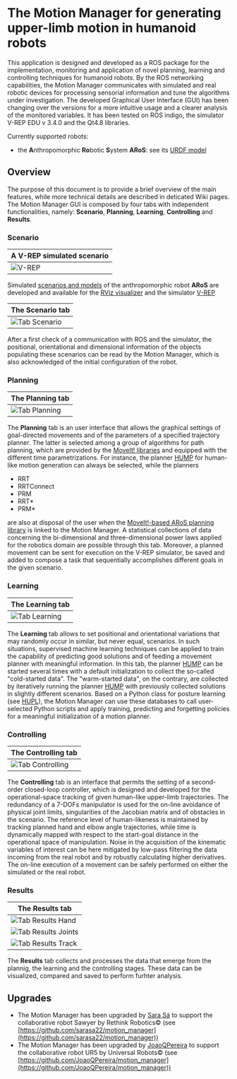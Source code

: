 # The Motion Manager for generating upper-limb motion in humanoid robots 
This application is designed and developed as a ROS package for the implementation, monitoring and application of novel planning, learning and controlling techniques for humanoid robots. By the ROS networking capabilities, the Motion Manager communicates with simulated and real robotic devices for processing sensorial information and tune the algorithms under investigation. The developed Graphical User Interface (GUI) has been changing over the versions for a more intuitive usage and a clearer analysis of the monitored variables. It has been tested on ROS indigo, the simulator V-REP EDU v 3.4.0 and the Qt4.8 libraries.    

Currently supported robots:
* the **A**nthropomorphic **Ro**botic **S**ystem **ARoS**: see its [URDF model](https://github.com/zohannn/aros_description)

## Overview
The purpose of this document is to provide a brief overview of the main features, while more technical details are described in deticated Wiki pages. The Motion Manager GUI is composed by four tabs with independent functionalities, namely: **Scenario**, **Planning**, **Learning**, **Controlling** and **Results**.    

### Scenario

A V-REP simulated scenario|
------------- |
![V-REP](/resources/images/vrep.png)|

Simulated [scenarios and models](https://github.com/zohannn/scenarios) of the anthropomorphic robot **ARoS** are developed and available for the [RViz visualizer](http://wiki.ros.org/rviz) and the simulator [V-REP](https://www.coppeliarobotics.com/) 

The Scenario tab | 
------------ | 
![Tab Scenario](/resources/images/scenario.png) | 

After a first check of a communication with ROS and the simulator, the positional, orientational and dimensional information of the objects populating these scenarios can be read by the Motion Manager, which is also acknowledged of the initial configuration of the robot.

### Planning
The Planning tab |
-----------------|
![Tab Planning](/resources/images/plan.png) |

The **Planning** tab is an user interface that allows the graphical settings of goal-directed movements and of the parameters of a specified trajectory planner. The latter is selected among a group of algorithms for path planning, which are provided by the [MoveIt! libraries](https://moveit.ros.org/) and equipped with the different time parametrizations. For instance, the planner [HUMP](https://github.com/zohannn/HUMP) for human-like motion generation can always be selected, while the planners

- RRT
- RRTConnect
- PRM
- RRT*
- PRM*

are also at disposal of the user when the [MoveIt!-based ARoS planning library](https://github.com/zohannn/aros_moveit_planner) is linked to the Motion Manager.
A statistical collections of data concerning the bi-dimensional and three-dimensional power laws applied for the robotics domain are possible through this tab. Moreover, a planned movement can be sent for execution on the V-REP simulator, be saved and added to compose a task that sequentially accomplishes different goals in the given scenario.   

### Learning
The Learning tab |
-----------------|
![Tab Learning](/resources/images/learn.png) |

The **Learning** tab allows to set positional and orientational variations that may randomly occur in similar, but never equal, scenarios. In such situations, supervised machine learning techniques can be applied to train the capability of predicting good solutions and of feeding a movement planner with meaningful information. In this tab, the planner [HUMP](https://github.com/zohannn/HUMP) can be started several times with a default initialization to collect the so-called "cold-started data". The "warm-started data", on the contrary, are collected by iteratively running the planner [HUMP](https://github.com/zohannn/HUMP) with previously collected solutions in slightly different scenarios. Based on a Python class for posture learning (see [HUPL](https://github.com/zohannn/HUPL)), the Motion Manager can use these databases to call user-selected Python scripts and apply training, predicting and forgetting policies for a meaningful initialization of a motion planner.       

### Controlling
The Controlling tab |
--------------------|
![Tab Controlling](/resources/images/control.png) |

The **Controlling** tab is an interface that permits the setting of a second-order closed-loop controller, which is designed and developed for the operational-space tracking of given human-like upper-limb trajectories. The redundancy of a 7-DOFs manipulator is used for the on-line avoidance of physical joint limits, singularities of the Jacobian matrix and of obstacles in the scenario. The reference level of human-likeness is maintained by tracking planned hand and elbow angle trajectories, while time is dynamically mapped with respect to the start-goal distance in the operational space of manipulation. Noise in the acquisition of the kinematic variables of interest can be here mitigated by low-pass filtering the data incoming from the real robot and by robustly calculating higher derivatives. The on-line execution of a movement can be safely performed on either the simulated or the real robot.          

### Results
The Results tab |
--------------------|
![Tab Results Hand](/resources/images/results_hand.png) |
![Tab Results Joints](/resources/images/results_joints.png) |
![Tab Results Track](/resources/images/results_track.png) |

The **Results** tab collects and processes the data that emerge from the plannig, the learning and the controlling stages. These data can be visualized, compared and saved to perform furhter analysis.  


## Upgrades
* The Motion Manager has been upgraded by [Sara Sá](https://github.com/sarasa22) to support the collaborative robot Sawyer by Rethink Robotics&copy; (see [https://github.com/sarasa22/motion_manager](https://github.com/sarasa22/motion_manager))  
* The Motion Manager has been upgraded by [JoaoQPereira](https://github.com/JoaoQPereira) to support the collaborative robot UR5 by Universal Robots&copy; (see [https://github.com/JoaoQPereira/motion_manager](https://github.com/JoaoQPereira/motion_manager)) 

